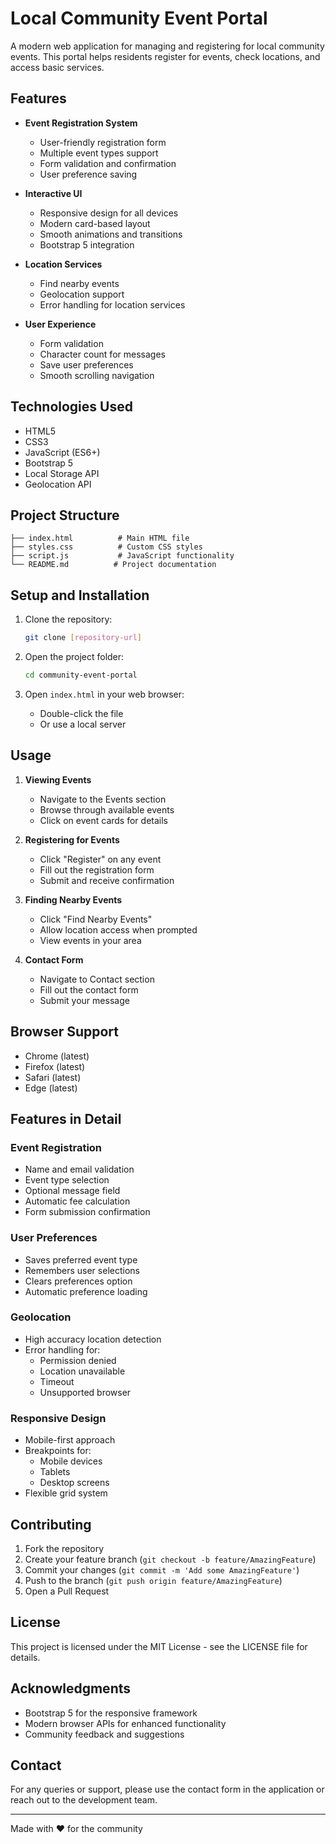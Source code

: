 # Local Community Event Portal

A modern web application for managing and registering for local community events. This portal helps residents register for events, check locations, and access basic services.

## Features

- **Event Registration System**
  - User-friendly registration form
  - Multiple event types support
  - Form validation and confirmation
  - User preference saving

- **Interactive UI**
  - Responsive design for all devices
  - Modern card-based layout
  - Smooth animations and transitions
  - Bootstrap 5 integration

- **Location Services**
  - Find nearby events
  - Geolocation support
  - Error handling for location services

- **User Experience**
  - Form validation
  - Character count for messages
  - Save user preferences
  - Smooth scrolling navigation

## Technologies Used

- HTML5
- CSS3
- JavaScript (ES6+)
- Bootstrap 5
- Local Storage API
- Geolocation API

## Project Structure

```
├── index.html          # Main HTML file
├── styles.css          # Custom CSS styles
├── script.js           # JavaScript functionality
└── README.md          # Project documentation
```

## Setup and Installation

1. Clone the repository:
   ```bash
   git clone [repository-url]
   ```

2. Open the project folder:
   ```bash
   cd community-event-portal
   ```

3. Open `index.html` in your web browser:
   - Double-click the file
   - Or use a local server

## Usage

1. **Viewing Events**
   - Navigate to the Events section
   - Browse through available events
   - Click on event cards for details

2. **Registering for Events**
   - Click "Register" on any event
   - Fill out the registration form
   - Submit and receive confirmation

3. **Finding Nearby Events**
   - Click "Find Nearby Events"
   - Allow location access when prompted
   - View events in your area

4. **Contact Form**
   - Navigate to Contact section
   - Fill out the contact form
   - Submit your message

## Browser Support

- Chrome (latest)
- Firefox (latest)
- Safari (latest)
- Edge (latest)

## Features in Detail

### Event Registration
- Name and email validation
- Event type selection
- Optional message field
- Automatic fee calculation
- Form submission confirmation

### User Preferences
- Saves preferred event type
- Remembers user selections
- Clears preferences option
- Automatic preference loading

### Geolocation
- High accuracy location detection
- Error handling for:
  - Permission denied
  - Location unavailable
  - Timeout
  - Unsupported browser

### Responsive Design
- Mobile-first approach
- Breakpoints for:
  - Mobile devices
  - Tablets
  - Desktop screens
- Flexible grid system

## Contributing

1. Fork the repository
2. Create your feature branch (`git checkout -b feature/AmazingFeature`)
3. Commit your changes (`git commit -m 'Add some AmazingFeature'`)
4. Push to the branch (`git push origin feature/AmazingFeature`)
5. Open a Pull Request

## License

This project is licensed under the MIT License - see the LICENSE file for details.

## Acknowledgments

- Bootstrap 5 for the responsive framework
- Modern browser APIs for enhanced functionality
- Community feedback and suggestions

## Contact

For any queries or support, please use the contact form in the application or reach out to the development team.

---

Made with ❤️ for the community 